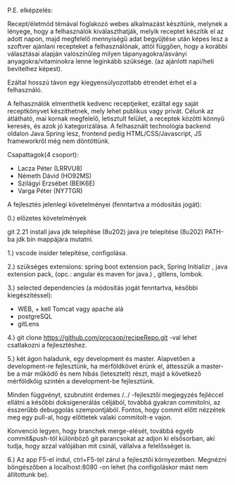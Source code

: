 P.E. elképzelés:

Recept/életmód témával foglakozó webes alkalmazást készítünk, melynek a lényege, hogy a felhasználók kiválaszthatják, melyik receptet készítik el az adott napon, majd megfelelő mennyiségű adat begyűjtése után képes lesz a szoftver ajánlani recepteket a felhasználónak, attól függően, hogy a korábbi választásai alapján valószínűleg milyen tápanyagokra/ásványi anyagokra/vitaminokra lenne leginkább szüksége. (az ajánlott napi/heti bevitelhez képest).
 
Ezáltal hosszú távon egy kiegyensúlyozottabb étrendet érhet el a felhasználó. 

A felhasználók elmenthetik kedvenc receptjeiket, ezáltal egy saját receptkönyvet készíthetnek, mely lehet publikus vagy privát.
Célunk az átlátható, mai kornak megfelelő, letisztult felület, a receptek közötti könnyű keresés, és azok jó kategorizálása.
A felhasznált technológia backend oldalon Java Spring lesz, frontend pedig HTML/CSS/Javascript, JS frameworkről még nem döntöttünk.

Csapattagok(4 csoport):

- Lacza Péter (LRRVU8) 
- Németh Dávid (HO92MS) 
- Szilágyi Erzsébet (BEIK6E)
- Varga Péter (NY7TGR)



A fejlesztés jelenlegi követelményei (fenntartva a módosítás jogát):

0.) előzetes követelmények 


git 2.21 install
java jdk telepítése (8u202)
java jre telepítése (8u202)
PATH-ba jdk bin mappájára mutatni.

1.) vscode insider telepítése, configolása.


2.) szükséges extensions: spring boot extension pack, Spring Initializr , java extension pack, (opc.: angular és maven for java.) , gitlens, lombok.


3.) selected dependencies (a módosítás jogát fenntartva, későbbi kiegészítéssel):
- WEB, + kell Tomcat vagy apache alá
- postgreSQL
- gitLens


4.) git clone https://github.com/procsop/recipeRepo.git -val lehet csatlakozni a fejlesztéshez.


5.) két ágon haladunk, egy development és master. 
Alapvetően a development-re fejlesztünk, ha mérföldkövet érünk el, áttesszük a master-be a már működő és nem hibás (letesztelt) részt, majd a következő mérföldkőig szintén a development-be fejlesztünk.

Minden függvényt, szubrutint érdemes /*..*/ -fejlesztői megjegyzés fejléccel ellátni a későbbi doksigenerálás céljából, továbbá gyakran commitolni, az ésszerűbb debuggolás szempontjából. Fontos, hogy commit előtt nézzétek meg egy pull-al, hogy előttetek valaki
commitolt-e vajon.

Konvenció legyen, hogy branchek merge-elését, továbbá egyéb commit&push-tól különböző git parancsokat az adjon ki elsősorban, aki tudja, hogy azzal valójában mit csinál, vállalva a felelősséget is.


6.) Az app F5-el indul, ctrl+F5-tel zárul a fejlesztői környezetben. Megnézni böngészőben a localhost:8080 -on lehet (ha configoláskor mást nem állítottunk be). 